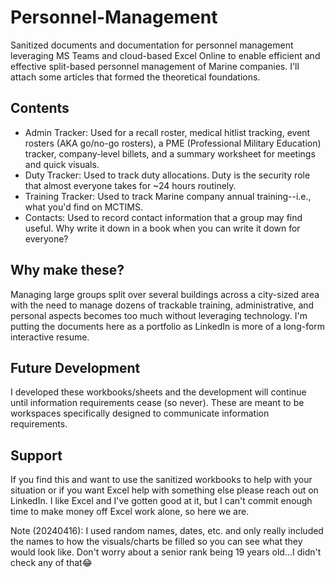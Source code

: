 # Personnel-Management
Sanitized documents and documentation for personnel management leveraging MS Teams and cloud-based Excel Online to enable efficient and effective split-based personnel management of Marine companies. I'll attach some articles that formed the theoretical foundations.

## Contents
- Admin Tracker: Used for a recall roster, medical hitlist tracking, event rosters (AKA go/no-go rosters), a PME (Professional Military Education) tracker, company-level billets, and a summary worksheet for meetings and quick visuals.
- Duty Tracker: Used to track duty allocations. Duty is the security role that almost everyone takes for ~24 hours routinely.
- Training Tracker: Used to track Marine company annual training--i.e., what you'd find on MCTIMS.
- Contacts: Used to record contact information that a group may find useful. Why write it down in a book when you can write it down for everyone?

## Why make these?
Managing large groups split over several buildings across a city-sized area with the need to manage dozens of trackable training, administrative, and personal aspects becomes too much without leveraging technology. I'm putting the documents here as a portfolio as LinkedIn is more of a long-form interactive resume.

## Future Development
I developed these workbooks/sheets and the development will continue until information requirements cease (so never). These are meant to be workspaces specifically designed to communicate information requirements.

## Support
If you find this and want to use the sanitized workbooks to help with your situation or if you want Excel help with something else please reach out on LinkedIn. I like Excel and I've gotten good at it, but I can't commit enough time to make money off Excel work alone, so here we are.



Note (20240416): I used random names, dates, etc. and only really included the names to how the visuals/charts be filled so you can see what they would look like. Don't worry about a senior rank being 19 years old...I didn't check any of that😂
